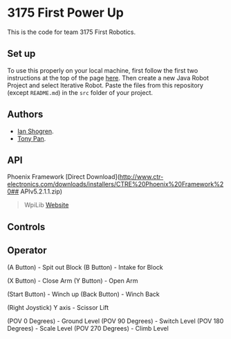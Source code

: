 # 3175 First Power Up

This is the code for team 3175 First Robotics.

## Set up

To use this properly on your local machine, first follow the first two instructions at the top  of the page [here](https://wpilib.screenstepslive.com/s/currentCS/m/java).
Then create a new Java Robot Project and select Iterative Robot. Paste the files from this repository (except `README.md`) in the `src` folder of your project.

## Authors
* [Ian Shogren](https://github.com/Ianshogren).
* [Tony Pan](https://github.com/tonypan2000).

## API
Phoenix Framework [Direct Download](http://www.ctr-electronics.com/downloads/installers/CTRE%20Phoenix%20Framework%20## APIv5.2.1.1.zip)
>WpiLib [Website](https://wpilib.screenstepslive.com/s/currentCS/m/getting_started/l/599679-installing-eclipse-c-java)

## Controls
Operator
--
(A Button) - Spit out Block
(B Button) - Intake for Block

(X Button) - Close Arm
(Y Button) - Open Arm

(Start Button) - Winch up
(Back Button) - Winch Back

(Right Joystick) Y axis - Scissor Lift

(POV 0 Degrees) - Ground Level
(POV 90 Degrees) - Switch Level
(POV 180 Degrees) - Scale Level
(POV 270 Degrees) - Climb Level

